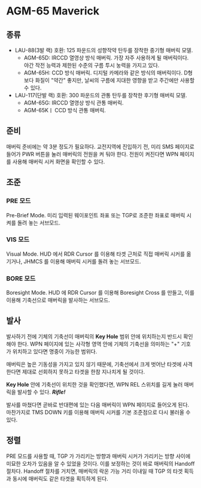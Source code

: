 # AGM-65 Maverick

## 종류
* LAU-88(3발 랙) 호환: 125 파운드의 성향작약 탄두를 장착한 중기형 매버릭 모델.
    * AGM-65D: IRCCD 열영상 방식 매버릭. 가장 자주 사용하게 될 매버릭이다. 야간 작전 능력과 제한된 수준의 구름 투시 눙력을 가지고 있다.
    * AGM-65H: CCD 방식 매버릭. 디지털 카메라와 같은 방식의 매버릭이다. D형보다 화질이 "약간" 좋지만, 날씨의 구름에 지대한 영향을 받고 주간에만 사용할 수 있다.
* LAU-117(단발 랙) 호환: 300 파운드의 관통 탄두를 장착한 후기형 매버릭 모델.
    * AGM-65G: IRCCD 열영상 방식 관통 매버릭.
    * AGM-65Kㅣ CCD 방식 관통 매버릭.

## 준비
매버릭 준비에는 약 3분 정도가 필요하다. 교전지역에 진입하기 전, 미리 SMS 페이지로 들어가 PWR 버튼을 눌러 매버릭의 전원을 켜 둬야 한다.
전원이 켜진다면 WPN 페이지를 사용해 매버릭 시커 화면을 확인할 수 있다.

## 조준
### PRE 모드
Pre-Brief Mode. 미리 입력된 웨이포인트 좌표 또는 TGP로 조준한 좌표로 매버릭 시켜를 돌려 놓는 서브모드.

### VIS 모드
Visual Mode. HUD 에서 RDR Cursor 를 이용해 타겟 근처로 직접 매버릭 시커를 옮기거나, JHMCS 를 이용해 매버릭 시커를 돌려 놓는 서브모드.

### BORE 모드
Boresight Mode. HUD 에 RDR Cursor 를 이용해 Boresight Cross 를 만들고, 이를 이용해 기축선으로 매버릭을 발사하는 서브모드.

## 발사
발사하기 전에 기체의 기축선이 매버릭의 **Key Hole** 범위 안에 위치하는지 반드시 확인해야 한다. WPN 페이지에 있는 사각형 영역 안에 기체의 기축선을 의미하는 "+" 기호가 위치하고 있다면 명중이 가능한 범위다.

매버릭은 높은 기동성을 가지고 있지 않기 때문에, 기축선에서 크게 벗어난 타겟에 사격한다면 제대로 선회하지 못하고 타겟을 한참 지나치게 될 것이다.

**Key Hole** 안에 기축선이 위치한 것을 확인했다면, WPN REL 스위치를 길게 눌러 매버릭을 발사할 수 있다. ***Rifle!***

발사를 마쳤다면 곧바로 반대편에 있는 다음 매버릭이 WPN 페이지로 들어오게 된다. 마찬가지로 TMS DOWN 키를 이용해 매버릭 시커를 기본 조준점으로 다시 불러올 수 있다.

## 정렬
PRE 모드를 사용할 때, TGP 가 가리키는 방향과 매버릭 시커가 가리키는 방향 사이에 미묘한 오차가 있음을 알 수 있었을 것이다. 이를 보정하는 것이 바로 매버릭의 Handoff 절차다. Handoff 절차를 거치면, 매버릭의 락온 가능 거리 이내일 때 TGP 의 타겟 획득과 동시에 매버릭도 같은 타겟을 획득하게 된다.
